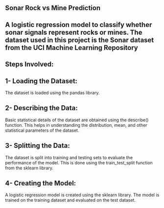 ## Sonar Rock vs Mine Prediction ##
## A logistic regression model to classify whether sonar signals represent rocks or mines. The dataset used in this project is the Sonar dataset from the UCI Machine Learning Repository ##
## Steps Involved:
## 1- Loading the Dataset:
The dataset is loaded using the pandas library.
## 2- Describing the Data:
Basic statistical details of the dataset are obtained using the describe() function. This helps in understanding the distribution, mean, and other statistical parameters of the dataset.
## 3- Splitting the Data:
The dataset is split into training and testing sets to evaluate the performance of the model. This is done using the train_test_split function from the sklearn library.
## 4- Creating the Model:
A logistic regression model is created using the sklearn library. The model is trained on the training dataset and evaluated on the test dataset.
